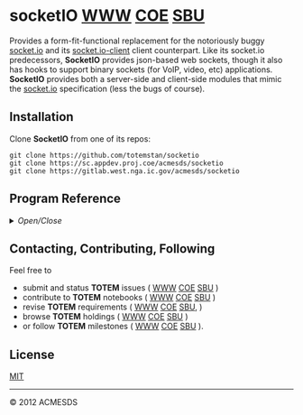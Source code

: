 # socketIO [WWW](https://github.com/totemstan/socketio)  [COE](https://sc.appdev.proj.coe/acmesds/socketio)  [SBU](https://gitlab.west.nga.ic.gov/acmesds/socketio)

Provides a form-fit-functional replacement for the notoriously buggy [socket.io](https://www.npmjs.com/package/socket.io) 
and its [socket.io-client](https://www.npmjs.com/package/socket.io-client) client counterpart.  Like its socket.io predecessors, 
**SocketIO** provides json-based web sockets, though it also has hooks to support binary sockets (for VoIP, video, etc) applications.
**SocketIO** provides both a server-side and client-side modules that mimic the [socket.io](https://socket.io/docs/v3/client-initialization/)
specification (less the bugs of course).

## Installation

Clone **SocketIO** from one of its repos:

	git clone https://github.com/totemstan/socketio
	git clone https://sc.appdev.proj.coe/acmesds/socketio
	git clone https://gitlab.west.nga.ic.gov/acmesds/socketio

## Program Reference
<details>
<summary>
<i>Open/Close</i>
</summary>
## Modules

<dl>
<dt><a href="#module_SOCKETIO">SOCKETIO</a></dt>
<dd><p>Replaces the buggy socket.io and socket.io-client modules.
Documented in accordance with <a href="https://jsdoc.app/">jsdoc</a>.</p>
<p>ref: <a href="https://medium.com/hackernoon/implementing-a-websocket-server-with-node-js-d9b78ec5ffa8">https://medium.com/hackernoon/implementing-a-websocket-server-with-node-js-d9b78ec5ffa8</a></p>
</dd>
<dt><a href="#module_SOCKETIO-CLIENT">SOCKETIO-CLIENT</a></dt>
<dd><p>Replaces the buggy socket.io and socket.io-client modules found in the public.</p>
</dd>
</dl>

<a name="module_SOCKETIO"></a>

## SOCKETIO
Replaces the buggy socket.io and socket.io-client modules.
Documented in accordance with [jsdoc](https://jsdoc.app/).

ref: https://medium.com/hackernoon/implementing-a-websocket-server-with-node-js-d9b78ec5ffa8

**Requires**: <code>module:[enums](https://github.com/totemstan/enums)</code>, <code>module:crypto</code>  
**Author**: [ACMESDS](https://totemstan.github.io)  
**Example**  
```js
On the server:

	const SIO = require("socketio");
	IO = SIO(server);					// connects socketIO to your nodejs server
	
	IO.on( "connect", socket => {		// the client automatically emits a "connect" request when it calls io()  
	
		socket.on(  "CHANNEL", (req,socket) => {			// intercepts client request made on socket to this CHANNEL
			console.log( "here is the client's request", req ); 
			socket.emit({ message: "a response" });
			IO.emit({ message: "a message for everyone!" });
			IO.emitOthers("SkipThisClient", { message: "a message for everyone!" });		// useful emit extension
			IO.clients["someone@totem.org"].emit({ message: "you get an extra message"});
		});
		
		// etc for other CHANNELs 

	});	
	IO.emit({ .... })  			// to emit a request to all clients

On the client:

	// <script type="text/javascript, src="/socketio/socketio-client.js"></script>

	const
		ioSocket = io();			// connect to socketIO by emitting a "connect" request
		ioClient = "myClientName";	// set a client name to identify this socket

	ioSocket.emit("CHANNEL", {		// send request to server side on its CHANNEL
		...
	});
	
	ioSocket.on("CHANNEL", req => {
		console.log("server sent this request", req);
	});
	
```
**Example**  
```js
On the server:

	const
		SOCKETIO = require("socketio"),
		SIO = SOCKETIO(server); 	// establish sockets on provided HTTP server

	SIO.on("connect", socket => {  	// define socket listeners when client calls the socketio-client io()
		console.log("listening to sockets");

		socket.on( "join", (req,socket) => {	// trap client "join" request
		});

		// etc
	});
	

On the client:
	// The socketio interface is established when the server does a require( "socketio" ) to create a 
	// socketio = "/socketio/socketio-client.js" endpoint from which the client imports its client via a 
	// <script src=socketio> and defines a default ioClient name.

	const
		iosocket = io(); 					// connect to socketio 
		ioClient = "somewhere@org.com";		// default client nmae

		iosocket.emit( "join", {			// send join request to server
			client: ioClient,				// usually provide with request 
			message: "can I join please?"	// optional connection info
		}); 
```
<a name="module_SOCKETIO-CLIENT"></a>

## SOCKETIO-CLIENT
Replaces the buggy socket.io and socket.io-client modules found in the public.

**Author**: [ACMESDS](https://totemstan.github.io)  
</details>

## Contacting, Contributing, Following

Feel free to 
* submit and status **TOTEM** issues (
[WWW](http://totem.zapto.org/issues.view) 
[COE](https://totem.west.ile.nga.ic.gov/issues.view) 
[SBU](https://totem.nga.mil/issues.view)
)  
* contribute to **TOTEM** notebooks (
[WWW](http://totem.zapto.org/shares/notebooks/) 
[COE](https://totem.west.ile.nga.ic.gov/shares/notebooks/) 
[SBU](https://totem.nga.mil/shares/notebooks/)
)  
* revise **TOTEM** requirements (
[WWW](http://totem.zapto.org/reqts.view) 
[COE](https://totem.west.ile.nga.ic.gov/reqts.view) 
[SBU](https://totem.nga.mil/reqts.view), 
)  
* browse **TOTEM** holdings (
[WWW](http://totem.zapto.org/) 
[COE](https://totem.west.ile.nga.ic.gov/) 
[SBU](https://totem.nga.mil/)
)  
* or follow **TOTEM** milestones (
[WWW](http://totem.zapto.org/milestones.view) 
[COE](https://totem.west.ile.nga.ic.gov/milestones.view) 
[SBU](https://totem.nga.mil/milestones.view)
).

## License

[MIT](LICENSE)

* * *

&copy; 2012 ACMESDS
